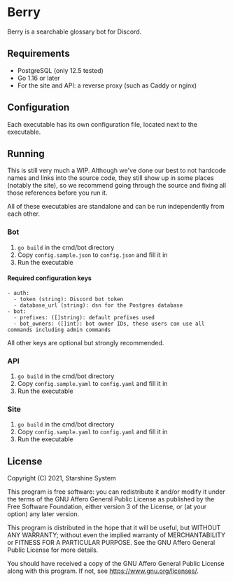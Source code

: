 # Berry

Berry is a searchable glossary bot for Discord.

## Requirements

- PostgreSQL (only 12.5 tested)
- Go 1.16 or later
- For the site and API: a reverse proxy (such as Caddy or nginx)

## Configuration

Each executable has its own configuration file, located next to the executable.

## Running

This is still very much a WIP. Although we've done our best to not hardcode names and links into the source code, they still show up in some places (notably the site), so we recommend going through the source and fixing all those references before you run it.

All of these executables are standalone and can be run independently from each other.

### Bot

1. `go build` in the cmd/bot directory
2. Copy `config.sample.json` to `config.json` and fill it in
3. Run the executable

#### Required configuration keys

```
- auth:
  - token (string): Discord bot token
  - database_url (string): dsn for the Postgres database
- bot:
  - prefixes: ([]string): default prefixes used
  - bot_owners: ([]int): bot owner IDs, these users can use all commands including admin commands
```

All other keys are optional but strongly recommended.

### API

1. `go build` in the cmd/bot directory
2. Copy `config.sample.yaml` to `config.yaml` and fill it in
3. Run the executable

### Site

1. `go build` in the cmd/bot directory
2. Copy `config.sample.yaml` to `config.yaml` and fill it in
3. Run the executable

## License

Copyright (C) 2021, Starshine System

This program is free software: you can redistribute it and/or modify
it under the terms of the GNU Affero General Public License as published by
the Free Software Foundation, either version 3 of the License, or
(at your option) any later version.

This program is distributed in the hope that it will be useful,
but WITHOUT ANY WARRANTY; without even the implied warranty of
MERCHANTABILITY or FITNESS FOR A PARTICULAR PURPOSE.  See the
GNU Affero General Public License for more details.

You should have received a copy of the GNU Affero General Public License
along with this program.  If not, see <https://www.gnu.org/licenses/>.